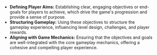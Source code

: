 - **Defining Player Aims:** Establishing clear, engaging objectives or end-goals for players to achieve, which drive the game's progression and provide a sense of purpose.
- **Structuring Gameplay:** Using these objectives to structure the gameplay experience, influencing level design, challenges, and player rewards.
- **Aligning with Game Mechanics:** Ensuring that the objectives and goals are well-integrated with the core gameplay mechanics, offering a cohesive and compelling player experience.